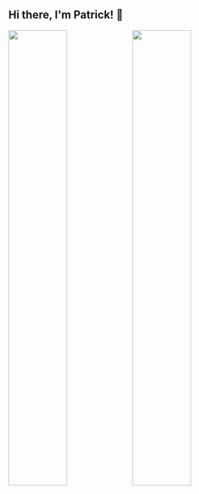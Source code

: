 ## Hi there, I'm Patrick! 👋

<img align="left" width="48%" src="https://github-readme-stats.vercel.app/api?username=patrickkivuvo&show_icons=true&theme=radical"/>

<img align="left" width="48%" src="https://github-readme-stats.vercel.app/api/top-langs/?username=patrickkivuvo&layout=compact"/>
